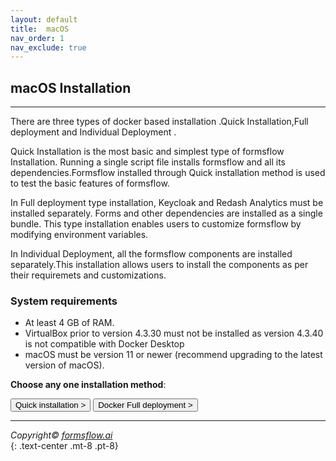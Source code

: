 ```yaml
---
layout: default
title:  macOS
nav_order: 1
nav_exclude: true
--- 
```


## macOS Installation 

---

There are three types of docker based installation .Quick Installation,Full deployment and Individual Deployment .  

Quick Installation is the most basic and simplest type of formsflow Installation. Running a single script file installs formsflow and all its dependencies.Formsflow installed through Quick installation method is used to test the basic features of formsflow.  

In Full deployment type installation, Keycloak and Redash Analytics must be installed separately. Forms and other dependencies are installed as a single bundle. This type installation enables users to customize formsflow by modifying environment variables.  

In Individual Deployment, all the formsflow components are installed separately.This installation allows users to install the components as per their requiremets and customizations. 


### System requirements  

- At least 4 GB of RAM.
- VirtualBox prior to version 4.3.30 must not be installed as version 4.3.40 is not compatible with Docker Desktop
- macOS must be version 11 or newer (recommend upgrading to the latest version of macOS). 

**Choose any one installation method**:   


<a href="/forms-flow-installation-doc/Pages/PC/macOS/quickinstl_mac.html" ><button type="button" name="button" class="btn mr-3">Quick installation ></button></a>
<a href="/forms-flow-installation-doc/Pages/PC/DockerFull.html" ><button type="button" name="button" class="btn mr-3">Docker Full deployment ></button></a>

 
 ---



*Copyright© [formsflow.ai](https://formsflow.ai/)*   
{: .text-center .mt-8 .pt-8}
